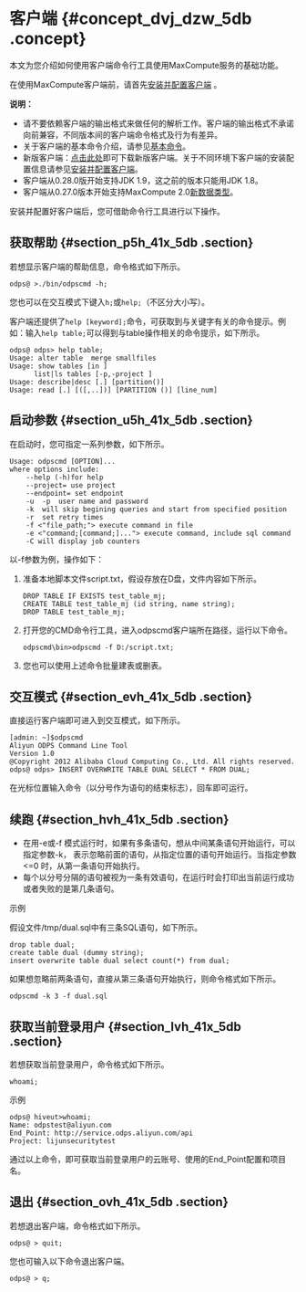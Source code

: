 # 客户端 {#concept_dvj_dzw_5db .concept}

本文为您介绍如何使用客户端命令行工具使用MaxCompute服务的基础功能。

在使用MaxCompute客户端前，请首先[安装并配置客户端](../../../../intl.zh-CN/准备工作/安装并配置客户端.md) 。

**说明：** 

-   请不要依赖客户端的输出格式来做任何的解析工作。客户端的输出格式不承诺向前兼容，不同版本间的客户端命令格式及行为有差异。
-   关于客户端的基本命令介绍，请参见[基本命令](../../../../intl.zh-CN/开发/常用命令/常用命令列表.md)。
-   新版客户端：[点击此处](https://odps-repo.oss-cn-hangzhou.aliyuncs.com/odpscmd/latest/odpscmd_public.zip)即可下载新版客户端。关于不同环境下客户端的安装配置信息请参见[安装并配置客户端](../../../../intl.zh-CN/准备工作/安装并配置客户端.md#)。
-   客户端从0.28.0版开始支持JDK 1.9，这之前的版本只能用JDK 1.8。
-   客户端从0.27.0版本开始支持MaxCompute 2.0[新数据类型](../../../../intl.zh-CN/开发/数据类型.md#)。

安装并配置好客户端后，您可借助命令行工具进行以下操作。

## 获取帮助 {#section_p5h_41x_5db .section}

若想显示客户端的帮助信息，命令格式如下所示。

``` {#codeblock_wpu_65t_46a}
odps@ >./bin/odpscmd -h;
```

您也可以在交互模式下键入`h;`或`help;`（不区分大小写）。

客户端还提供了`help [keyword];`命令，可获取到与关键字有关的命令提示。例如：输入`help table;`可以得到与table操作相关的命令提示，如下所示。

``` {#codeblock_b98_gbs_53r}
odps@ odps> help table;
Usage: alter table  merge smallfiles
Usage: show tables [in ]
      list|ls tables [-p,-project ]
Usage: describe|desc [.] [partition()]
Usage: read [.] [([,..])] [PARTITION ()] [line_num]
```

## 启动参数 {#section_u5h_41x_5db .section}

在启动时，您可指定一系列参数，如下所示。

``` {#codeblock_xpg_wxi_auq}
Usage: odpscmd [OPTION]...
where options include:
    --help (-h)for help
    --project= use project
    --endpoint= set endpoint
    -u  -p  user name and password
    -k  will skip begining queries and start from specified position
    -r  set retry times
    -f <"file_path;"> execute command in file
    -e <"command;[command;]..."> execute command, include sql command
    -C will display job counters
```

以-f参数为例，操作如下：

1.  准备本地脚本文件script.txt，假设存放在D盘，文件内容如下所示。

    ``` {#codeblock_oqm_ro2_w1d}
    DROP TABLE IF EXISTS test_table_mj;
    CREATE TABLE test_table_mj (id string, name string);
    DROP TABLE test_table_mj;
    ```

2.  打开您的CMD命令行工具，进入odpscmd客户端所在路径，运行以下命令。

    ``` {#codeblock_om4_jpl_1bj}
    odpscmd\bin>odpscmd -f D:/script.txt;
    ```

3.  您也可以使用上述命令批量建表或删表。

## 交互模式 {#section_evh_41x_5db .section}

直接运行客户端即可进入到交互模式，如下所示。

``` {#codeblock_9sn_0gm_fpv}
[admin: ~]$odpscmd
Aliyun ODPS Command Line Tool
Version 1.0
@Copyright 2012 Alibaba Cloud Computing Co., Ltd. All rights reserved.
odps@ odps> INSERT OVERWRITE TABLE DUAL SELECT * FROM DUAL;
```

在光标位置输入命令（以分号作为语句的结束标志），回车即可运行。

## 续跑 {#section_hvh_41x_5db .section}

-   在用-e或-f 模式运行时，如果有多条语句，想从中间某条语句开始运行，可以指定参数-k， 表示忽略前面的语句，从指定位置的语句开始运行。当指定参数<=0 时，从第一条语句开始执行。
-   每个以分号分隔的语句被视为一条有效语句，在运行时会打印出当前运行成功或者失败的是第几条语句。

示例

假设文件/tmp/dual.sql中有三条SQL语句，如下所示。

``` {#codeblock_2rn_8n4_6am}
drop table dual;
create table dual (dummy string);
insert overwrite table dual select count(*) from dual;
```

如果想忽略前两条语句，直接从第三条语句开始执行，则命令格式如下所示。

``` {#codeblock_0ey_zdg_yp0}
odpscmd -k 3 -f dual.sql
```

## 获取当前登录用户 {#section_lvh_41x_5db .section}

若想获取当前登录用户，命令格式如下所示。

``` {#codeblock_dvq_ata_myw}
whoami;
```

示例

``` {#codeblock_uic_gyx_y86}
odps@ hiveut>whoami;
Name: odpstest@aliyun.com
End_Point: http://service.odps.aliyun.com/api
Project: lijunsecuritytest
```

通过以上命令，即可获取当前登录用户的云账号、使用的End\_Point配置和项目名。

## 退出 {#section_ovh_41x_5db .section}

若想退出客户端，命令格式如下所示。

``` {#codeblock_1m0_b96_vhg}
odps@ > quit;
```

您也可输入以下命令退出客户端。

``` {#codeblock_pbu_hoo_8rq}
odps@ > q;
```

